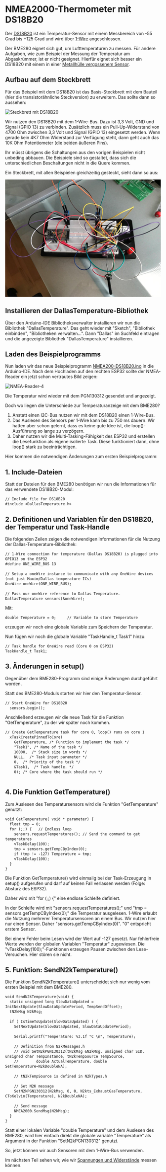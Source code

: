 # NMEA2000-Thermometer mit DS18B20

Der [DS18B20](https://datasheets.maximintegrated.com/en/ds/DS18B20.pdf) ist ein Temperatur-Sensor mit einem Messbereich von -55 Grad bis +125 Grad und wird über [1-Wire](https://de.wikipedia.org/wiki/1-Wire) angeschlossen.

Der BME280 eignet sich gut, um Lufttemperaturen zu messen. Für andere Aufgaben, wie zum Beispiel der Messung der Temperatur am Abgaskrümmer, ist er nicht geeignet. Hierfür eignet sich besser ein DS18B20 mit einem in einer [Metallhülle vergossenem Sensor](https://www.reichelt.de/shelly-temperatur-sensor-ds18b20-shelly-ds18b20-p287127.html?&nbc=1).

## Aufbau auf dem Steckbrett
Für das Beispiel mit dem DS18B20 ist das Basis-Steckbrett mit dem Bauteil (hier die transistorähnliche Steckversion) zu erweitern. Das sollte dann so aussehen:

![Steckbrett mit DS18B20](https://github.com/AK-Homberger/NMEA-Workshop/blob/main/Bilder/NMEA2000-DS18B20_Steckplatine.png)

Wir nutzen den DS18B20 mit dem 1-Wire-Bus. Dazu ist 3,3 Volt, GND und Signal (GPIO 13) zu verbinden.
Zusätzlich muss ein Pull-Up-Widerstand von 4700 Ohm zwischen 3,3 Volt und Signal (GPIO 13) eingesetzt werden. Wenn gerade kein 4K7 Ohm Widerstand zur Verfügung steht, dann geht auch das 10K Ohm Potentiometer (die beiden äußeren Pins).

Ihr müsst übrigens die Schaltungen aus den vorigen Beispielen nicht unbeding abbauen. Die Beispiele sind so gestaltet, dass sich die unterschiedlichen Beschaltungen nicht in die Quere kommen.

Ein Steckbrett, mit allen Beispielen gleichzeitig gesteckt, sieht dann so aus:

![Steckbrett](https://github.com/AK-Homberger/NMEA2000-Workshop/blob/main/Bilder/Steckbrett-voll.JPG)

## Installieren der DallasTemperature-Bibliothek

Über den Arduino-IDE Bibliotheksverwalter installieren wir nun die Bibliothek "DallasTemperature". Das geht wieder mit "Sketch", "Bibliothek einbinden", "Bibliotheken verwalten...". Dann "Dallas" im Suchfeld eintragen und die angezeigte Bibliothek "DallasTemperature" installieren.

## Laden des Beispielprogramms

Nun laden wir das neue Beispielprogramm [NMEA200-DS18B20.ino](https://github.com/AK-Homberger/NMEA2000-Workshop/blob/main/Software/NMEA2000-DS18B20/NMEA2000-DS18B20.ino) in die Arduino-IDE. Nach dem Hochladen auf den rechten ESP32 sollte der NMEA-Reader ein jetzt schon vertrautes Bild zeigen:

![NMEA-Reader-4](https://github.com/AK-Homberger/NMEA-Workshop/blob/main/Bilder/NMEAReader-4.png)

Die Temperatur wird wieder mit dem PGN130312 gesendet und angezeigt.

Doch wo liegen die Unterschiede zur Temperaturanzeige mit dem BME280?

1. Anstatt einen I2C-Bus nutzen wir mit dem DS18B20 einen 1-Wire-Bus.
2. Das Auslesen des Sensors per 1-Wire kann bis zu 750 ms dauern. Wir hatten aber schon gelernt, dass es keine gute Idee ist, die loop()-Ausführung so lange zu verzögern.
3. Daher nutzen wir die Multi-Tasking-Fähigkeit des ESP32 und erstellen die Lesefunktion als eigene isolierte Task. Diese funktioniert dann, ohne loop() stark zu beeinträchtigen.

Hier kommen die notwendigen Änderungen zum ersten Beispielprogramm:


## 1. Include-Dateien

Statt der Dateien für den BME280 benötigen wir nun die Informationen für das verwendete DS18B20-Modul:

```
// Include file for DS18B20
#include <DallasTemperature.h>
```

## 2. Definitionen und Variablen für den DS18B20, der Temperatur und Task-Handle
Die folgenden Zeilen zeigen die notwendigen Informationen für die Nutzung der Dallas-Temperature-Bibliothek:

```
// 1-Wire connection for temperature (Dallas DS18B20) is plugged into GPIO13 on the ESP32
#define ONE_WIRE_BUS 13

// Setup a oneWire instance to communicate with any OneWire devices (not just Maxim/Dallas temperature ICs)
OneWire oneWire(ONE_WIRE_BUS);

// Pass our oneWire reference to Dallas Temperature.
DallasTemperature sensors(&oneWire);
```

Mit:
```
double Temperature = 0;     // Variable to store Temperature
```
erzeugen wir noch eine globale Variable zum Speichern der Temperatur.

Nun fügen wir noch die globale Variable "TaskHandle_t Task1" hinzu:

```
// Task handle for OneWire read (Core 0 on ESP32)
TaskHandle_t Task1;
```

## 3. Änderungen in setup()

Gegenüber dem BME280-Programm sind einige Änderungen durchgeführt worden.

Statt des BME280-Moduls starten wir hier den Temperatur-Sensor.

```
// Start OneWire for DS18B20
  sensors.begin();
```

Anschließend erzeugen wir die neue Task für die Funktion "GetTemperature", zu der wir später noch kommen.

```
// Create GetTemperature task for core 0, loop() runs on core 1
  xTaskCreatePinnedToCore(
    GetTemperature, /* Function to implement the task */
    "Task1", /* Name of the task */
    10000,  /* Stack size in words */
    NULL,  /* Task input parameter */
    0,  /* Priority of the task */
    &Task1,  /* Task handle. */
    0); /* Core where the task should run */
  
```
    
## 4. Die Funktion GetTemperature()
  
Zum Auslesen des Temperatursensors wird die Funktion "GetTemperature" genutzt:

```
void GetTemperature( void * parameter) {
  float tmp = 0;
  for (;;) {   // Endless loop
    sensors.requestTemperatures(); // Send the command to get temperatures
    vTaskDelay(100);
    tmp = sensors.getTempCByIndex(0);
    if (tmp != -127) Temperature = tmp; 
    vTaskDelay(100);
  }
}
```
Die Funktion GetTemperature() wird einmalig bei der Task-Erzeugung in setup() aufgerufen und darf auf keinen Fall verlassen werden (Folge: Absturz des ESP32).

Daher wird mit "for (;;) {" eine endlose Schleife definiert.

In der Schleife wird mit "sensors.requestTemperatures();" und "tmp = sensors.getTempCByIndex(0);" die Temperatur ausgelesen.
1-Wire erlaubt die Nutzung mehrerer Temperatursensoren an einem Bus. Wir nutzen hier nur einen Sensor. Daher "sensors.getTempCByIndex(0)". "0" entspricht erstem Sensor.

Bei einem Fehler beim Lesen wird der Wert auf -127 gesetzt. Nur fehlerfreie Werte werden der globalen Variablen "Temperatur" zugewiesen.
Die "vTaskDelay(100);"-Funktionen erzeugen Pausen zwischen den Lese-Versuchen. Hier stören sie nicht.

## 5. Funktion: SendN2kTemperature()

Die Funktion SendN2kTemperature() unterscheidet sich nur wenig vom ersten Beispiel mit dem BME280.

```
void SendN2kTemperature(void) {
  static unsigned long SlowDataUpdated = InitNextUpdate(SlowDataUpdatePeriod, TempSendOffset);
  tN2kMsg N2kMsg;

  if ( IsTimeToUpdate(SlowDataUpdated) ) {
    SetNextUpdate(SlowDataUpdated, SlowDataUpdatePeriod);
        
    Serial.printf("Temperature: %3.1f °C \n", Temperature);

    // Definition from N2kMessages.h
    // void SetN2kPGN130312(tN2kMsg &N2kMsg, unsigned char SID, unsigned char TempInstance, tN2kTempSource TempSource,
    //        double ActualTemperature, double SetTemperature=N2kDoubleNA);

    // tN2kTempSource is defined in N2kTypes.h

    // Set N2K message
    SetN2kPGN130312(N2kMsg, 0, 0, N2kts_ExhaustGasTemperature, CToKelvin(Temperature), N2kDoubleNA);
    
    // Send message
    NMEA2000.SendMsg(N2kMsg);
  }
}
```
Statt einer lokalen Variable "double Temperature" und dem Auslesen des BME280, wird hier einfach direkt die globale variable "Temperature" als Argument in der Funktion "SetN2kPGN130312" genutzt. 

So, jetzt können wir auch Sensoren mit dem 1-Wire-Bus verwenden.

Im nächsten Teil sehen wir, wie wir [Spannungen und Widerstände](https://github.com/AK-Homberger/NMEA2000-Workshop/blob/main/Docs/AnalogRead.md) messen können.

